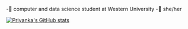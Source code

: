 -💜 computer and data science student at Western University
-💜 she/her

[![Priyanka's GitHub stats](https://github-readme-stats.vercel.app/api?username=priyankabangalore)](https://github.com/priyankabangalore/github-readme-stats)
